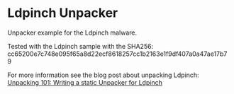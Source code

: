 # Ldpinch Unpacker

Unpacker example for the Ldpinch malware. 

Tested with the Ldpinch sample with the SHA256: cc65200e7c748e095f65a8d22ecf8618257cc1b2163e1f9df407a0a47ae17b79

For more information see the blog post about unpacking Ldpinch: [Unpacking 101: Writing a static Unpacker for Ldpinch](https://www.gdatasoftware.com/blog/2019/01/31413-unpack-lpdinch-malware)

